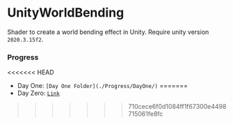 # UnityWorldBending

Shader to create a world bending effect in Unity. Require unity version `2020.3.15f2`.

### Progress

<<<<<<< HEAD
- Day One: `[Day One Folder](./Progress/DayOne/)`
=======
- Day Zero: [`Link`](./Progress/DayZero/)
>>>>>>> 710cece6f0d1084ff1f67300e4498715061fe8fc
